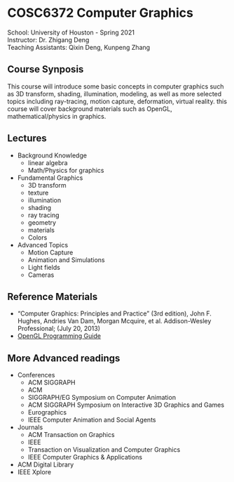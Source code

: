 # COSC6372 Computer Graphics

School: University of Houston - Spring 2021  
Instructor: Dr. Zhigang Deng  
Teaching Assistants: Qixin Deng, Kunpeng Zhang

## Course Synposis

This course will introduce some basic concepts in computer graphics such as 3D transform, shading, illumination, modeling, as well as more selected topics including ray-tracing, motion capture, deformation, virtual reality. this course will cover background materials such as OpenGL, mathematical/physics in graphics.

## Lectures

- Background Knowledge
  - linear algebra
  - Math/Physics for graphics
- Fundamental Graphics
  - 3D transform
  - texture
  - illumination
  - shading
  - ray tracing
  - geometry
  - materials
  - Colors
- Advanced Topics
  - Motion Capture
  - Animation and Simulations
  - Light fields
  - Cameras

## Reference Materials

- “Computer Graphics: Principles and Practice” (3rd edition), John F. Hughes, Andries Van Dam, Morgan Mcquire, et al. Addison-Wesley Professional; (July 20, 2013)
- [OpenGL Programming Guide](http://glprogramming.com/red)

## More Advanced readings

- Conferences
  - ACM SIGGRAPH
  - ACM
  - SIGGRAPH/EG Symposium on Computer Animation
  - ACM SIGGRAPH Symposium on Interactive 3D Graphics and Games
  - Eurographics
  - IEEE Computer Animation and Social Agents
- Journals
  - ACM Transaction on Graphics
  - IEEE
  - Transaction on Visualization and Computer Graphics
  - IEEE Computer Graphics & Applications
- ACM Digital Library
- IEEE Xplore
